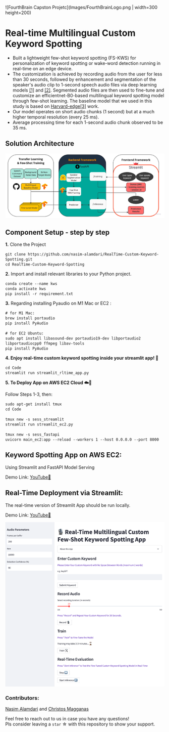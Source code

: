 ![FourthBrain Capston Projetc](Images/FourthBrainLogo.png | width=300 height=200)
# Real-time Multilingual Custom Keyword Spotting 
- Built a lightweight few-shot keyword spotting (FS-KWS) for personalization of keyword spotting or wake-word detection running in real-time on an edge device.
- The customization is achieved by recording audio from the user for less than 30 seconds, followed by enhancement and segmentation of the speaker's audio clip to 1-second speech audio files via deep learning models [[1]](https://arxiv.org/pdf/2104.04045.pdf) and [[2]](https://arxiv.org/pdf/2106.04624.pdf). Segmented audio files are then used to fine-tune and customize an efficientnet-B0-based multilingual keyword spotting model through few-shot learning. The baseline model that we used in this study is based on [Harvard-edge](https://github.com/harvard-edge/multilingual_kws)[[3]](https://www.isca-speech.org/archive/pdfs/interspeech_2021/mazumder21_interspeech.pdf) work.
- Our model operates on short audio chunks (1 second) but at a much higher temporal resolution (every 25 ms).
- Average processing time for each 1-second audio chunk observed to be 35 ms.


## Solution Architecture
![Solution Architecture](Images/Solution_Architecture_updated.png)

## Component Setup - step by step
**1.** Clone the Project 
```
git clone https://github.com/nasim-alamdari/RealTime-Custom-Keyword-Spotting.git
cd RealTime-Custom-Keyword-Spotting
```

**2.** Import and install relevant libraries to your Python project. 
```
conda create --name kws
conda activate kws
pip install -r requirement.txt
```
**3.** Regarding installing Pyaudio on M1 Mac or EC2 :
```
# for M1 Mac:
brew install portaudio
pip install PyAudio

# for EC2 Ubuntu:
sudo apt install libasound-dev portaudio19-dev libportaudio2 libportaudiocpp0 ffmpeg libav-tools
pip install PyAudio
```
**4. Enjoy real-time custom keyword spotting inside your streamlit app! 🎈**
```
cd Code
streamlit run streamlit_rltime_app.py
```

**5. To Deploy App on AWS EC2 Cloud ☁️🤖**

Follow Steps 1-3, then:
```
sudo apt-get install tmux
cd Code

tmux new -s sess_streamlit
streamlit run streamlit_ec2.py

tmux new -s sess_fastapi
uvicorn main_ec2:app --reload --workers 1 --host 0.0.0.0 --port 8000
```

## Keyword Spotting App on AWS EC2:
Using Streamlit and FastAPI Model Serving

Demo Link: [YouTube🎥](https://www.youtube.com/watch?v=quaSahxFPLQ)



## Real-Time Deployment via Streamlit:
The real-time version of Streamlit App should be run locally.

Demo Link: [YouTube🎥](https://www.youtube.com/watch?v=didUvy0FCV8)

![streamlit App](Images/streamlit_scrnshot.png)




### Contributors: 
[Nasim Alamdari](https://www.linkedin.com/in/nasim-alamdari/) and [Christos Magganas](https://www.linkedin.com/in/christos-magganas/)

Feel free to reach out to us in case you have any questions! <br>
Pls consider leaving a `star` ☆ with this repository to show your support.








